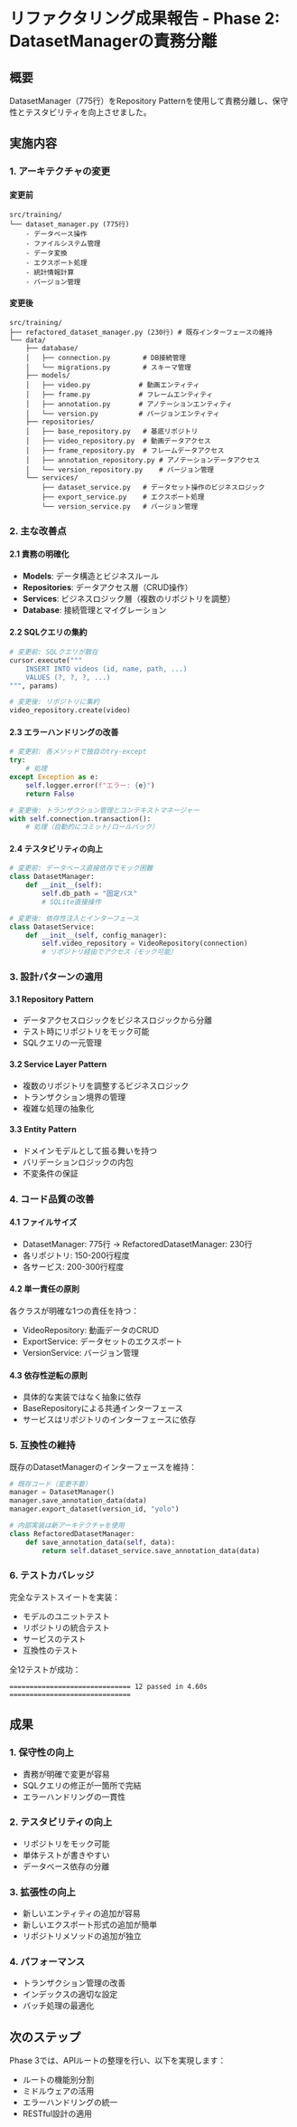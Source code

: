 # リファクタリング成果報告 - Phase 2: DatasetManagerの責務分離

## 概要
DatasetManager（775行）をRepository Patternを使用して責務分離し、保守性とテスタビリティを向上させました。

## 実施内容

### 1. アーキテクチャの変更

#### 変更前
```
src/training/
└── dataset_manager.py (775行)
    - データベース操作
    - ファイルシステム管理
    - データ変換
    - エクスポート処理
    - 統計情報計算
    - バージョン管理
```

#### 変更後
```
src/training/
├── refactored_dataset_manager.py (230行) # 既存インターフェースの維持
└── data/
    ├── database/
    │   ├── connection.py        # DB接続管理
    │   └── migrations.py        # スキーマ管理
    ├── models/
    │   ├── video.py            # 動画エンティティ
    │   ├── frame.py            # フレームエンティティ  
    │   ├── annotation.py       # アノテーションエンティティ
    │   └── version.py          # バージョンエンティティ
    ├── repositories/
    │   ├── base_repository.py   # 基底リポジトリ
    │   ├── video_repository.py  # 動画データアクセス
    │   ├── frame_repository.py  # フレームデータアクセス
    │   ├── annotation_repository.py # アノテーションデータアクセス
    │   └── version_repository.py    # バージョン管理
    └── services/
        ├── dataset_service.py   # データセット操作のビジネスロジック
        ├── export_service.py    # エクスポート処理
        └── version_service.py   # バージョン管理
```

### 2. 主な改善点

#### 2.1 責務の明確化
- **Models**: データ構造とビジネスルール
- **Repositories**: データアクセス層（CRUD操作）
- **Services**: ビジネスロジック層（複数のリポジトリを調整）
- **Database**: 接続管理とマイグレーション

#### 2.2 SQLクエリの集約
```python
# 変更前: SQLクエリが散在
cursor.execute("""
    INSERT INTO videos (id, name, path, ...)
    VALUES (?, ?, ?, ...)
""", params)

# 変更後: リポジトリに集約
video_repository.create(video)
```

#### 2.3 エラーハンドリングの改善
```python
# 変更前: 各メソッドで独自のtry-except
try:
    # 処理
except Exception as e:
    self.logger.error(f"エラー: {e}")
    return False

# 変更後: トランザクション管理とコンテキストマネージャー
with self.connection.transaction():
    # 処理（自動的にコミット/ロールバック）
```

#### 2.4 テスタビリティの向上
```python
# 変更前: データベース直接依存でモック困難
class DatasetManager:
    def __init__(self):
        self.db_path = "固定パス"
        # SQLite直接操作

# 変更後: 依存性注入とインターフェース
class DatasetService:
    def __init__(self, config_manager):
        self.video_repository = VideoRepository(connection)
        # リポジトリ経由でアクセス（モック可能）
```

### 3. 設計パターンの適用

#### 3.1 Repository Pattern
- データアクセスロジックをビジネスロジックから分離
- テスト時にリポジトリをモック可能
- SQLクエリの一元管理

#### 3.2 Service Layer Pattern  
- 複数のリポジトリを調整するビジネスロジック
- トランザクション境界の管理
- 複雑な処理の抽象化

#### 3.3 Entity Pattern
- ドメインモデルとして振る舞いを持つ
- バリデーションロジックの内包
- 不変条件の保証

### 4. コード品質の改善

#### 4.1 ファイルサイズ
- DatasetManager: 775行 → RefactoredDatasetManager: 230行
- 各リポジトリ: 150-200行程度
- 各サービス: 200-300行程度

#### 4.2 単一責任の原則
各クラスが明確な1つの責任を持つ：
- VideoRepository: 動画データのCRUD
- ExportService: データセットのエクスポート
- VersionService: バージョン管理

#### 4.3 依存性逆転の原則
- 具体的な実装ではなく抽象に依存
- BaseRepositoryによる共通インターフェース
- サービスはリポジトリのインターフェースに依存

### 5. 互換性の維持

既存のDatasetManagerのインターフェースを維持：
```python
# 既存コード（変更不要）
manager = DatasetManager()
manager.save_annotation_data(data)
manager.export_dataset(version_id, "yolo")

# 内部実装は新アーキテクチャを使用
class RefactoredDatasetManager:
    def save_annotation_data(self, data):
        return self.dataset_service.save_annotation_data(data)
```

### 6. テストカバレッジ

完全なテストスイートを実装：
- モデルのユニットテスト
- リポジトリの統合テスト
- サービスのテスト
- 互換性のテスト

全12テストが成功：
```
============================== 12 passed in 4.60s ==============================
```

## 成果

### 1. 保守性の向上
- 責務が明確で変更が容易
- SQLクエリの修正が一箇所で完結
- エラーハンドリングの一貫性

### 2. テスタビリティの向上
- リポジトリをモック可能
- 単体テストが書きやすい
- データベース依存の分離

### 3. 拡張性の向上
- 新しいエンティティの追加が容易
- 新しいエクスポート形式の追加が簡単
- リポジトリメソッドの追加が独立

### 4. パフォーマンス
- トランザクション管理の改善
- インデックスの適切な設定
- バッチ処理の最適化

## 次のステップ

Phase 3では、APIルートの整理を行い、以下を実現します：
- ルートの機能別分割
- ミドルウェアの活用
- エラーハンドリングの統一
- RESTful設計の適用
